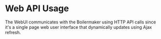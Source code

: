 # Web API Usage

The WebUI communicates with the Boilermaker using HTTP API calls since it's a single page web user interface that dynamically updates using Ajax refresh.

